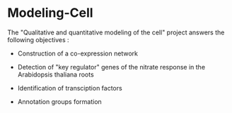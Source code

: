 # Modeling-Cell

The "Qualitative and quantitative modeling of the cell" project answers the following objectives :

  - Construction of a co-expression network

  - Detection of "key regulator" genes of the nitrate response in the Arabidopsis thaliana roots

  - Identification of transciption factors

  - Annotation groups formation
